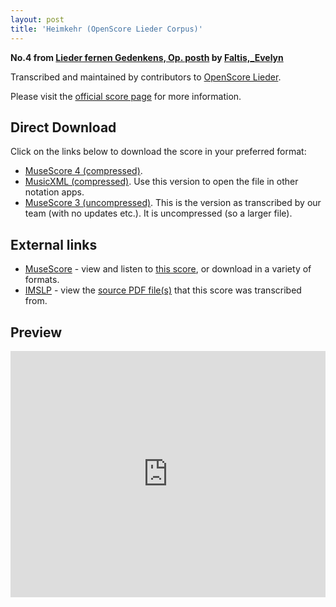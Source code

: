 ```yaml
---
layout: post
title: 'Heimkehr (OpenScore Lieder Corpus)'
---
```


__No.4 from [Lieder fernen Gedenkens, Op. posth](https://fourscoreandmore.org/openscore/lieder/Faltis,_Evelyn/Lieder_fernen_Gedenkens,_Op._posth/) by [Faltis,_Evelyn](https://fourscoreandmore.org/openscore/lieder/Faltis,_Evelyn)__

Transcribed and maintained by contributors to [OpenScore Lieder].

Please visit the [official score page] for more information.

[official score page]: https://musescore.com/openscore-lieder-corpus/scores/6598318
[OpenScore Lieder]: https://musescore.com/openscore-lieder-corpus

## Direct Download

Click on the links below to download the score in your preferred format:
- [MuseScore 4 (compressed)](https://fourscoreandmore.org/openscore/lieder/Faltis,_Evelyn/Lieder_fernen_Gedenkens,_Op._posth/4_Heimkehr.mscz).
- [MusicXML (compressed)](https://fourscoreandmore.org/openscore/lieder/Faltis,_Evelyn/Lieder_fernen_Gedenkens,_Op._posth/4_Heimkehr.mxl). Use this version to open the file in other notation apps.
- [MuseScore 3 (uncompressed)](https://raw.githubusercontent.com/OpenScore/Lieder/refs/heads/main/scores/Faltis,_Evelyn/Lieder_fernen_Gedenkens,_Op._posth/4_Heimkehr/lc6598318.mscx). This is the version as transcribed by our team (with no updates etc.). It is uncompressed (so a larger file).

## External links

- [MuseScore] - view and listen to [this score][MuseScore], or download in a variety of formats.
- [IMSLP] - view the [source PDF file(s)][IMSLP] that this score was transcribed from.

[MuseScore]: https://musescore.com/score/6598318
[IMSLP]: https://imslp.org/wiki/Special:ReverseLookup/86859

## Preview

<iframe width="100%" height="394" src="https://musescore.com/openscore-lieder-corpus/scores/6598318/embed" frameborder="0" allowfullscreen allow="autoplay; fullscreen"></iframe>
